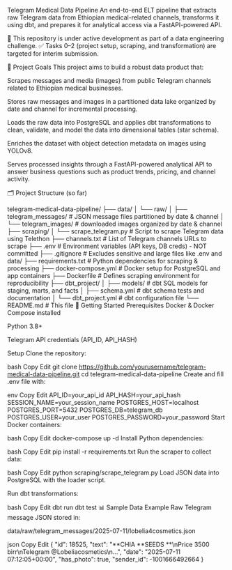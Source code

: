 Telegram Medical Data Pipeline
An end-to-end ELT pipeline that extracts raw Telegram data from Ethiopian medical-related channels, transforms it using dbt, and prepares it for analytical access via a FastAPI-powered API.

🚧 This repository is under active development as part of a data engineering challenge.
✅ Tasks 0–2 (project setup, scraping, and transformation) are targeted for interim submission.

📌 Project Goals
This project aims to build a robust data product that:

Scrapes messages and media (images) from public Telegram channels related to Ethiopian medical businesses.

Stores raw messages and images in a partitioned data lake organized by date and channel for incremental processing.

Loads the raw data into PostgreSQL and applies dbt transformations to clean, validate, and model the data into dimensional tables (star schema).

Enriches the dataset with object detection metadata on images using YOLOv8.

Serves processed insights through a FastAPI-powered analytical API to answer business questions such as product trends, pricing, and channel activity.

🗂️ Project Structure (so far)

telegram-medical-data-pipeline/
├── data/
│   └── raw/
│       ├── telegram_messages/     # JSON message files partitioned by date & channel
│       └── telegram_images/       # downloaded images organized by date & channel
├── scraping/
│   └── scrape_telegram.py         # Script to scrape Telegram data using Telethon
├── channels.txt                   # List of Telegram channels URLs to scrape
├── .env                           # Environment variables (API keys, DB creds) - NOT committed
├── .gitignore                     # Excludes sensitive and large files like .env and data/
├── requirements.txt               # Python dependencies for scraping & processing
├── docker-compose.yml             # Docker setup for PostgreSQL and app containers
├── Dockerfile                     # Defines scraping environment for reproducibility
├── dbt_project/
│   ├── models/                    # dbt SQL models for staging, marts, and facts
│   ├── schema.yml                 # dbt schema tests and documentation
│   └── dbt_project.yml            # dbt configuration file
└── README.md                      # This file
🚀 Getting Started
Prerequisites
Docker & Docker Compose installed

Python 3.8+

Telegram API credentials (API_ID, API_HASH)

Setup
Clone the repository:

bash
Copy
Edit
git clone https://github.com/yourusername/telegram-medical-data-pipeline.git
cd telegram-medical-data-pipeline
Create and fill .env file with:

env
Copy
Edit
API_ID=your_api_id
API_HASH=your_api_hash
SESSION_NAME=your_session_name
POSTGRES_HOST=localhost
POSTGRES_PORT=5432
POSTGRES_DB=telegram_db
POSTGRES_USER=your_user
POSTGRES_PASSWORD=your_password
Start Docker containers:

bash
Copy
Edit
docker-compose up -d
Install Python dependencies:

bash
Copy
Edit
pip install -r requirements.txt
Run the scraper to collect data:

bash
Copy
Edit
python scraping/scrape_telegram.py
Load JSON data into PostgreSQL with the loader script.

Run dbt transformations:

bash
Copy
Edit
dbt run
dbt test
📊 Sample Data Example
Raw Telegram message JSON stored in:

data/raw/telegram_messages/2025-07-11/lobelia4cosmetics.json

json
Copy
Edit
{
  "id": 18525,
  "text": "**CHIA **SEEDS **\nPrice 3500 birr\nTelegram @Lobeliacosmetics\n...",
  "date": "2025-07-11 07:12:05+00:00",
  "has_photo": true,
  "sender_id": -1001666492664
}
